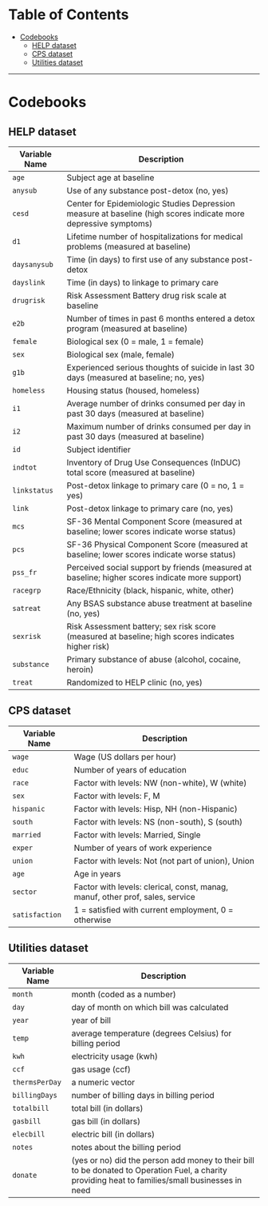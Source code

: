 # Table of Contents
- [Codebooks](https://github.com/sarakyeo/sarakyeo.github.io/blob/master/COMM-3710/LA/README.MD#codebooks)
  - [HELP dataset](https://github.com/sarakyeo/sarakyeo.github.io/blob/master/COMM-3710/LA/README.MD#help-dataset)
  - [CPS dataset](https://github.com/sarakyeo/sarakyeo.github.io/blob/master/COMM-3710/LA/README.MD#cps-dataset)
  - [Utilities dataset](https://github.com/sarakyeo/sarakyeo.github.io/blob/master/COMM-3710/LA/README.MD#utilities-dataset)


---

# Codebooks
## HELP dataset
| Variable Name | Description |
| ------------- | ----------- |
| `age` | Subject age at baseline |
| `anysub` | Use of any substance post-detox (no, yes) |
| `cesd` | Center for Epidemiologic Studies Depression measure at baseline (high scores indicate more depressive symptoms) |
| `d1` | Lifetime number of hospitalizations for medical problems (measured at baseline) |
| `daysanysub` | Time (in days) to first use of any substance post-detox |
| `dayslink` | Time (in days) to linkage to primary care |
| `drugrisk` | Risk Assessment Battery drug risk scale at baseline |
| `e2b` | Number of times in past 6 months entered a detox program (measured at baseline) |
| `female` | Biological sex (0 = male, 1 = female) |
| `sex` | Biological sex (male, female)  |
| `g1b` | Experienced serious thoughts of suicide in last 30 days (measured at baseline; no, yes) |
| `homeless` | Housing status (housed, homeless) |
| `i1` | Average number of drinks consumed per day in past 30 days (measured at baseline) |
| `i2` | Maximum number of drinks consumed per day in past 30 days (measured at baseline) |
| `id` | Subject identifier |
| `indtot` | Inventory of Drug Use Consequences (InDUC) total score (measured at baseline) |
| `linkstatus` | Post-detox linkage to primary care (0 = no, 1 = yes) |
| `link` | Post-detox linkage to primary care (no, yes) |
| `mcs` | SF-36 Mental Component Score (measured at baseline; lower scores indicate worse status) |
| `pcs` | SF-36 Physical Component Score (measured at baseline; lower scores indicate worse status) |
| `pss_fr` | Perceived social support by friends (measured at baseline; higher scores indicate more support) |
| `racegrp` | Race/Ethnicity (black, hispanic, white, other) |
| `satreat` | Any BSAS substance abuse treatment at baseline (no, yes) |
| `sexrisk` | Risk Assessment battery; sex risk score (measured at baseline; high scores indicates higher risk) |
| `substance` | Primary substance of abuse (alcohol, cocaine, heroin) |
| `treat` | Randomized to HELP clinic (no, yes) |

## CPS dataset
| Variable Name | Description |
| ------------- | ----------- |
| `wage` | Wage (US dollars per hour) |
| `educ` | Number of years of education |
| `race` | Factor with levels: NW (non-white), W (white) |
| `sex` | Factor with levels: F, M |
| `hispanic` | Factor with levels: Hisp, NH (non-Hispanic) |
| `south` | Factor with levels: NS (non-south), S (south) |
| `married` | Factor with levels: Married, Single |
| `exper` | Number of years of work experience |
| `union` | Factor with levels: Not (not part of union), Union |
| `age` | Age in years |
| `sector` | Factor with levels: clerical, const, manag, manuf, other prof, sales, service |
| `satisfaction` | 1 = satisfied with current employment, 0 = otherwise |

## Utilities dataset
| Variable Name | Description |
| ------------- | ----------- |
| `month` | month (coded as a number) |
| `day` | day of month on which bill was calculated |
| `year` | year of bill |
| `temp` | average temperature (degrees Celsius) for billing period |
| `kwh` | electricity usage (kwh) |
| `ccf` | gas usage (ccf) |
| `thermsPerDay` | a numeric vector |
| `billingDays` | number of billing days in billing period |
| `totalbill` | total bill (in dollars) |
| `gasbill` | gas bill (in dollars) |
| `elecbill` | electric bill (in dollars) |
| `notes` | notes about the billing period |
| `donate` | (yes or no) did the person add money to their bill to be donated to Operation Fuel, a charity providing heat to families/small businesses in need |
